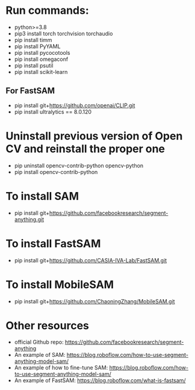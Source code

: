 # Run commands:
- python>=3.8
- pip3 install torch torchvision torchaudio 
- pip install timm
- pip install PyYAML
- pip install pycocotools
- pip install omegaconf
- pip install psutil
- pip install scikit-learn

## For FastSAM 
- pip install git+https://github.com/openai/CLIP.git
- pip install ultralytics == 8.0.120

# Uninstall previous version of Open CV and reinstall the proper one
- pip uninstall opencv-contrib-python opencv-python
- pip install opencv-contrib-python

# To install SAM
- pip install git+https://github.com/facebookresearch/segment-anything.git

# To install FastSAM
- pip install git+https://github.com/CASIA-IVA-Lab/FastSAM.git

# To install MobileSAM
- pip install git+https://github.com/ChaoningZhang/MobileSAM.git

# Other resources
- official Github repo: https://github.com/facebookresearch/segment-anything
- An example of SAM: https://blog.roboflow.com/how-to-use-segment-anything-model-sam/
- An example of how to fine-tune SAM: https://blog.roboflow.com/how-to-use-segment-anything-model-sam/
- An example of FastSAM: https://blog.roboflow.com/what-is-fastsam/